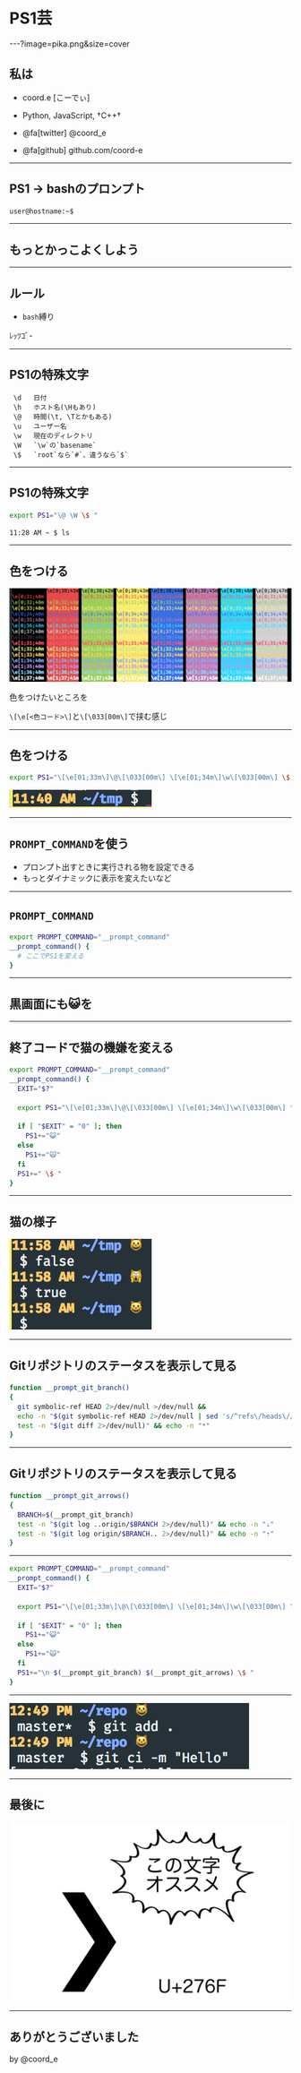 # PS1芸

---?image=pika.png&size=cover

## 私は

- coord.e [こーでぃ]
- Python, JavaScript, †C++†

- @fa[twitter] @coord\_e
- @fa[github] github.com/coord-e

---

## PS1 → bashのプロンプト

```bash
user@hostname:~$
```

---

## もっとかっこよくしよう

---

## ルール

- `bash`縛り

ﾚｯﾂｺﾞ-

---

## PS1の特殊文字

```
 \d   日付
 \h   ホスト名(\Hもあり)
 \@   時間(\t, \Tとかもある)
 \u   ユーザー名
 \w   現在のディレクトリ
 \W   `\w`の`basename`
 \$   `root`なら`#`、違うなら`$`
```

---

## PS1の特殊文字

```bash
export PS1="\@ \W \$ "
```

```bash
11:28 AM ~ $ ls
```

---

## 色をつける

![colors](colors.png)

色をつけたいところを

`\[\e[<色コード>\]`と`\[\033[00m\]`で挟む感じ

---

## 色をつける

```bash
export PS1="\[\e[01;33m\]\@\[\033[00m\] \[\e[01;34m\]\w\[\033[00m\] \$ "
```

![colored](colored.png)

---

## `PROMPT_COMMAND`を使う

- プロンプト出すときに実行される物を設定できる
- もっとダイナミックに表示を変えたいなど

---

## `PROMPT_COMMAND`

```bash
export PROMPT_COMMAND="__prompt_command"
__prompt_command() {
  # ここでPS1を変える
}
```

---

## 黒画面にも😺を

---

## 終了コードで猫の機嫌を変える

```bash
export PROMPT_COMMAND="__prompt_command"
__prompt_command() {
  EXIT="$?"

  export PS1="\[\e[01;33m\]\@\[\033[00m\] \[\e[01;34m\]\w\[\033[00m\] "

  if [ "$EXIT" = "0" ]; then
    PS1+="😺"
  else
    PS1+="🙀"
  fi
  PS1+=" \$ "
}
```

---

## 猫の様子

![cat](cat.png)

---

## Gitリポジトリのステータスを表示して見る

```bash
function __prompt_git_branch()
{
  git symbolic-ref HEAD 2>/dev/null >/dev/null &&
  echo -n "$(git symbolic-ref HEAD 2>/dev/null | sed 's/^refs\/heads\///')"
  test -n "$(git diff 2>/dev/null)" && echo -n "*"
}
```

---

## Gitリポジトリのステータスを表示して見る

```bash
function __prompt_git_arrows()
{
  BRANCH=$(__prompt_git_branch)
  test -n "$(git log ..origin/$BRANCH 2>/dev/null)" && echo -n "⇣"
  test -n "$(git log origin/$BRANCH.. 2>/dev/null)" && echo -n "⇡"
}
```

---

```bash
export PROMPT_COMMAND="__prompt_command"
__prompt_command() {
  EXIT="$?"

  export PS1="\[\e[01;33m\]\@\[\033[00m\] \[\e[01;34m\]\w\[\033[00m\] "

  if [ "$EXIT" = "0" ]; then
    PS1+="😺"
  else
    PS1+="🙀"
  fi
  PS1+="\n $(__prompt_git_branch) $(__prompt_git_arrows) \$ "
}
```

---

![git](git.png)

---

## 最後に

![thischar](thischar.png)

---

## ありがとうございました

by @coord\_e
